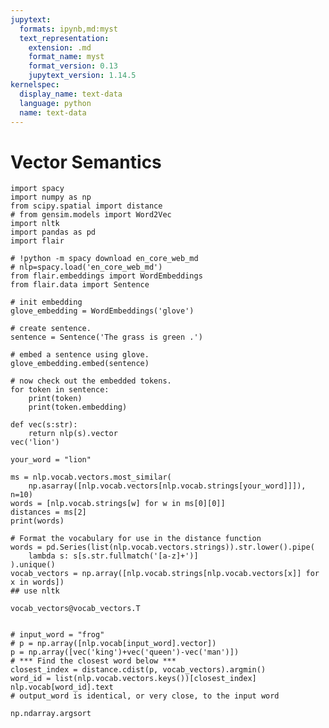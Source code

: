 ```yaml
---
jupytext:
  formats: ipynb,md:myst
  text_representation:
    extension: .md
    format_name: myst
    format_version: 0.13
    jupytext_version: 1.14.5
kernelspec:
  display_name: text-data
  language: python
  name: text-data
---
```


# Vector Semantics

```{code-cell} ipython3
import spacy
import numpy as np
from scipy.spatial import distance
# from gensim.models import Word2Vec
import nltk
import pandas as pd
import flair
```

```{code-cell} ipython3
# !python -m spacy download en_core_web_md
# nlp=spacy.load('en_core_web_md')
from flair.embeddings import WordEmbeddings
from flair.data import Sentence

# init embedding
glove_embedding = WordEmbeddings('glove')
```

```{code-cell} ipython3
# create sentence.
sentence = Sentence('The grass is green .')

# embed a sentence using glove.
glove_embedding.embed(sentence)

# now check out the embedded tokens.
for token in sentence:
    print(token)
    print(token.embedding)
```

```{code-cell} ipython3
def vec(s:str):
    return nlp(s).vector
vec('lion')
```

```{code-cell} ipython3
your_word = "lion"

ms = nlp.vocab.vectors.most_similar(
    np.asarray([nlp.vocab.vectors[nlp.vocab.strings[your_word]]]), n=10)
words = [nlp.vocab.strings[w] for w in ms[0][0]]
distances = ms[2]
print(words)
```

```{code-cell} ipython3
# Format the vocabulary for use in the distance function
words = pd.Series(list(nlp.vocab.vectors.strings)).str.lower().pipe(
    lambda s: s[s.str.fullmatch('[a-z]+')]
).unique()
vocab_vectors = np.array([nlp.vocab.strings[nlp.vocab.vectors[x]] for x in words])
## use nltk
```

```{code-cell} ipython3
vocab_vectors@vocab_vectors.T
```

```{code-cell} ipython3

```

```{code-cell} ipython3
# input_word = "frog"
# p = np.array([nlp.vocab[input_word].vector])
p = np.array([vec('king')+vec('queen')-vec('man')])
# *** Find the closest word below ***
closest_index = distance.cdist(p, vocab_vectors).argmin()
word_id = list(nlp.vocab.vectors.keys())[closest_index]
nlp.vocab[word_id].text
# output_word is identical, or very close, to the input word
```

```{code-cell} ipython3
np.ndarray.argsort
```
